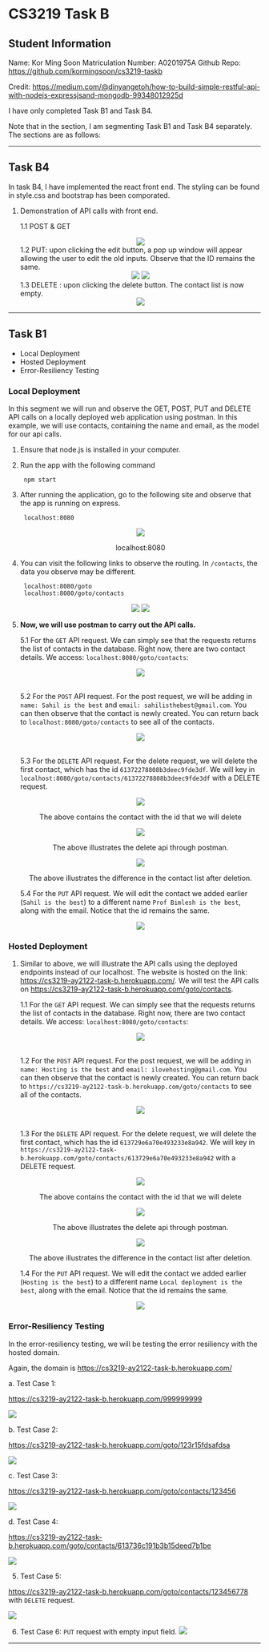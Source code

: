 # CS3219 Task B

## **Student Information**

Name: Kor Ming Soon
Matriculation Number: A0201975A
Github Repo: https://github.com/kormingsoon/cs3219-taskb

Credit: https://medium.com/@dinyangetoh/how-to-build-simple-restful-api-with-nodejs-expressjsand-mongodb-99348012925d

I have only completed Task B1 and Task B4.

Note that in the section, I am segmenting Task B1 and Task B4 separately. The sections are as follows:

---
## **Task B4**

In task B4, I have implemented the react front end. The styling can be found in style.css and bootstrap has been comporated.

1. Demonstration of API calls with front end.
   
    1.1 POST & GET
    <div style="text-align:center">
        <img src="./img/b4_get&post.png">
    </div>
    1.2 PUT: upon clicking the edit button, a pop up window will appear allowing the user to edit the old inputs. Observe that the ID remains the same.
    <div style="text-align:center">
        <img src="./img/b4_put1.png">
        <img src="./img/b4_put2.png">
    </div>
    1.3 DELETE : upon clicking the delete button. The contact list is now empty.
    <div style="text-align:center">
        <img src="./img/b4_delete.png">
    </div>

---

## **Task B1**
- Local Deployment
- Hosted Deployment
- Error-Resiliency Testing
  
### Local Deployment

In this segment we will run and observe the GET, POST, PUT and DELETE API calls on a locally deployed web application using postman. In this example, we will use contacts, containing the name and email, as the model for our api calls.

1. Ensure that node.js is installed in your computer.

2. Run the app with the following command

        npm start

3. After running the application, go to the following site and observe that the app is running on express.
   
        localhost:8080
    <div style="text-align:center">
        <img src="./img/helloworld.png">
        <p align="center"> localhost:8080 </p>
    </div>

4. You can visit the following links to observe the routing. In ```/contacts```, the data you observe may be different.

        localhost:8080/goto
        localhost:8080/goto/contacts
    <div style="text-align:center">
        <img src="./img/goto.png">
        <img src="./img/contacts.png">
    </div>

5. **Now, we will use postman to carry out the API calls.**

    5.1 For the ```GET``` API request. We can simply see that the requests returns the list of contacts in the database. Right now, there are two contact details. We access: ```localhost:8080/goto/contacts```:

    <div style="text-align:center">
        <img src="./img/getapi.png">
    </div>
    <br>

    5.2 For the ```POST``` API request. For the post request, we will be adding in ```name: Sahil is the best``` and ```email: sahilisthebest@gmail.com```. You can then observe that the contact is newly created. You can return back to ```localhost:8080/goto/contacts``` to see all of the contacts.

    <div style="text-align:center">
        <img src="./img/postapi.png">
    </div>    

    <br>

    5.3 For the ```DELETE``` API request. For the delete request, we will delete the first contact, which has the id ```61372278808b3deec9fde3df```. We will key in ```localhost:8080/goto/contacts/61372278808b3deec9fde3df``` with a DELETE request.
    
    <div style="text-align:center">
        <img src="./img/deleteapi1.png">
        <p>The above contains the contact with the id that we will delete </p>
        <img src="./img/deleteapi2.png">
        <p>The above illustrates the delete api through postman. </p>
        <img src="./img/deleteapi3.png">
        <p>The above illustrates the difference in the contact list after deletion. </p>
    </div> 

    5.4 For the ```PUT``` API request. We will edit the contact we added earlier (```Sahil is the best```) to a different name ```Prof Bimlesh is the best```, along with the email. Notice that the id remains the same.

    <div style="text-align:center">
        <img src="./img/putapi.png">
    </div> 

### Hosted Deployment

1. Similar to above, we will illustrate the API calls using the deployed endpoints instead of our localhost. The website is hosted on the link: https://cs3219-ay2122-task-b.herokuapp.com/. We will test the API calls on https://cs3219-ay2122-task-b.herokuapp.com/goto/contacts.
   

    1.1 For the ```GET``` API request. We can simply see that the requests returns the list of contacts in the database. Right now, there are two contact details. We access: ```localhost:8080/goto/contacts```:

    <div style="text-align:center">
        <img src="./img/hostedgetapi.png">
    </div>
    <br>

    1.2 For the ```POST``` API request. For the post request, we will be adding in ```name: Hosting is the best``` and ```email: ilovehosting@gmail.com```. You can then observe that the contact is newly created. You can return back to ```https://cs3219-ay2122-task-b.herokuapp.com/goto/contacts``` to see all of the contacts.

    <div style="text-align:center">
        <img src="./img/hostedpostapi.png">
    </div>    

    <br>

    1.3 For the ```DELETE``` API request. For the delete request, we will delete the first contact, which has the id ```613729e6a70e493233e8a942```. We will key in ```https://cs3219-ay2122-task-b.herokuapp.com/goto/contacts/613729e6a70e493233e8a942``` with a DELETE request.
    
    <div style="text-align:center">
        <img src="./img/hosteddeleteapi1.png">
        <p>The above contains the contact with the id that we will delete </p>
        <img src="./img/hosteddeleteapi2.png">
        <p>The above illustrates the delete api through postman. </p>
        <img src="./img/hosteddeleteapi3.png">
        <p>The above illustrates the difference in the contact list after deletion. </p>
    </div> 

    1.4 For the ```PUT``` API request. We will edit the contact we added earlier (```Hosting is the best```) to a different name ```Local deployment is the best```, along with the email. Notice that the id remains the same.

    <div style="text-align:center">
        <img src="./img/hostedputapi.png">
    </div> 

### Error-Resiliency Testing
In the error-resiliency testing, we will be testing the error resiliency with the hosted domain.

Again, the domain is https://cs3219-ay2122-task-b.herokuapp.com/

a. Test Case 1:

https://cs3219-ay2122-task-b.herokuapp.com/999999999

![](./img/testcase1.png)

b. Test Case 2:

https://cs3219-ay2122-task-b.herokuapp.com/goto/123r15fdsafdsa

![](./img/testcase2.png)

c. Test Case 3:

https://cs3219-ay2122-task-b.herokuapp.com/goto/contacts/123456

![](./img/testcase3.png)

d. Test Case 4:

https://cs3219-ay2122-task-b.herokuapp.com/goto/contacts/613736c191b3b15deed7b1be

![](./img/testcase4.png)

5. Test Case 5:

https://cs3219-ay2122-task-b.herokuapp.com/goto/contacts/123456778
with ```DELETE``` request.

![](./img/testcase5.png)

6. Test Case 6:
```PUT``` request with empty input field.
![](./img/testcase6.png)

--- 